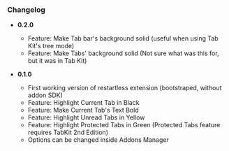 ### Changelog


- **0.2.0**
  - Feature: Make Tab bar's background solid (useful when using Tab Kit's tree mode)
  - Feature: Make Tabs' background solid (Not sure what was this for, but it was in Tab Kit)

- **0.1.0**
  - First working version of restartless extension (bootstraped, without addon SDK)
  - Feature: Highlight Current Tab in Black
  - Feature: Make Current Tab's Text Bold
  - Feature: Highlight Unread Tabs in Yellow
  - Feature: Highlight Protected Tabs in Green (Protected Tabs feature requires TabKit 2nd Edition)
  - Options can be changed inside Addons Manager
